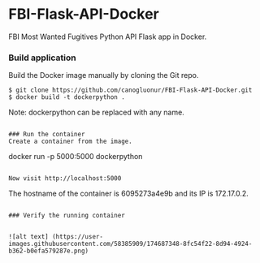 # FBI-Flask-API-Docker
FBI Most Wanted Fugitives Python API Flask app in Docker.

### Build application
Build the Docker image manually by cloning the Git repo.
```
$ git clone https://github.com/canogluonur/FBI-Flask-API-Docker.git
$ docker build -t dockerpython . 
```
Note: dockerpython can be replaced with any name.

```

### Run the container
Create a container from the image.
```
docker run -p 5000:5000 dockerpython 
```

Now visit http://localhost:5000
```
 The hostname of the container is 6095273a4e9b and its IP is 172.17.0.2. 
```

### Verify the running container


![alt text] (https://user-images.githubusercontent.com/58385909/174687348-8fc54f22-8d94-4924-b362-b0efa579287e.png)



